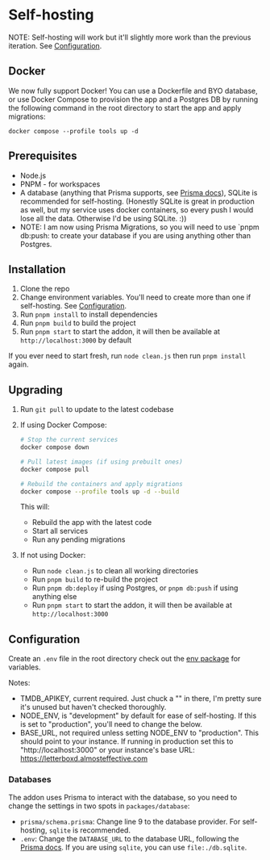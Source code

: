 # Self-hosting

NOTE: Self-hosting will work but it'll slightly more work than the previous iteration. See [Configuration](#configuration).

## Docker

We now fully support Docker! You can use a Dockerfile and BYO database, or use Docker Compose to provision the app and a Postgres DB by running the following command in the root directory to start the app and apply migrations:

`docker compose --profile tools up -d`

## Prerequisites

- Node.js
- PNPM - for workspaces
- A database (anything that Prisma supports, see [Prisma docs](https://www.prisma.io/docs/orm/overview/databases)), SQLite is recommended for self-hosting. (Honestly SQLite is great in production as well, but my service uses docker containers, so every push I would lose all the data. Otherwise I'd be using SQLite. :))
- NOTE: I am now using Prisma Migrations, so you will need to use `pnpm db:push: to create your database if you are using anything other than Postgres.

## Installation

1. Clone the repo
2. Change environment variables. You'll need to create more than one if self-hosting. See [Configuration](#configuration).
3. Run `pnpm install` to install dependencies
4. Run `pnpm build` to build the project
5. Run `pnpm start` to start the addon, it will then be available at `http://localhost:3000` by default

If you ever need to start fresh, run `node clean.js` then run `pnpm install` again.

## Upgrading

1. Run `git pull` to update to the latest codebase
2. If using Docker Compose:
   ```bash
   # Stop the current services
   docker compose down

   # Pull latest images (if using prebuilt ones)
   docker compose pull

   # Rebuild the containers and apply migrations
   docker compose --profile tools up -d --build
   ```

   This will:
   - Rebuild the app with the latest code
   - Start all services
   - Run any pending migrations
3. If not using Docker:
   - Run `node clean.js` to clean all working directories
   - Run `pnpm build` to re-build the project
   - Run `pnpm db:deploy` if using Postgres, or `pnpm db:push` if using anything else
   - Run `pnpm start` to start the addon, it will then be available at `http://localhost:3000`

## Configuration

Create an `.env` file in the root directory check out the [env package](/packages/env/src/env.ts) for variables.

Notes:

- TMDB_APIKEY, current required. Just chuck a "" in there, I'm pretty sure it's unused but haven't checked thoroughly.
- NODE_ENV, is "development" by default for ease of self-hosting. If this is set to "production", you'll need to change the below.
- BASE_URL, not required unless setting NODE_ENV to "production". This should point to your instance. If running in production set this to "http://localhost:3000" or your instance's base URL: https://letterboxd.almosteffective.com

### Databases

The addon uses Prisma to interact with the database, so you need to change the settings in two spots in `packages/database`:

- `prisma/schema.prisma`: Change line 9 to the database provider. For self-hosting, `sqlite` is recommended.
- `.env`: Change the `DATABASE_URL` to the database URL, following the [Prisma docs](https://www.prisma.io/docs/reference/database-reference/connection-urls). If you are using `sqlite`, you can use `file:./db.sqlite`.
